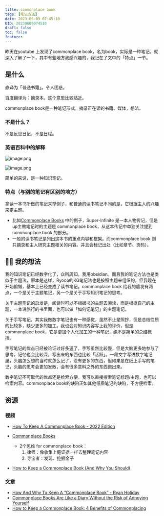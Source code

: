 ```yaml
---
title: commonplace book
tags: [笔记方法]
date: 2023-06-09 07:45:10
UID: 20230609074510
draft: false
toc: false
feature: 
---
```


昨天在youtube 上发现了commonplace book，名为book，实际是一种笔记。就深入了解了一下，其中有些地方我感兴趣的，我记在了文中的「特点」一节。

<!--more-->

## 是什么
直译为「普通书籍」。令人困惑。

百度翻译为：摘录本。这个意思比较贴近。

commonplace book是一种笔记形式，摘录正在读的书籍、媒体，想法。

### 不是什么？
不是反思日记，不是日程。

### 英语百科中的解释
![image.png](https://s2.loli.net/2023/06/08/l8CHUgihd6OxnKz.png)

![image.png](https://s2.loli.net/2023/06/08/y7fqzCZkNEWKts5.png)

简单的来说，是一种知识笔记。


### 特点（与别的笔记有区别的地方）
拿读一本书所做的笔记来举例子，和普通的读书笔记不同的是，它根据主人的兴趣来定主题。
- 比如[Commonplace Books](https://www.youtube.com/watch?v=clq8WsovZF4) 中的例子，Super-Infinite 是一本人物传记，但是up主做笔记时的主题是 commonplace book，从这本传记中单独关注提到commonplace book 的部分。
- 一般的读书笔记是列出这本书的重点内容和框架。而commonplace book 则只摘录和主人研究主题相关的内容。并且会标记出处（比如章节、页码）。

## ✍🏻 我的想法

我的知识笔记已经数字化了，众所周知，我用obsidian。而且我的笔记方法也是类似于主题法，原本是这样，Ryooo的KG笔记法也是按照主题来组织的，但我现在开始偷懒，基本上已经变成了读书笔记。commonplace book 给我的启发有两点，一个是关于主题笔记，另一个是关于手写知识笔记的思考。

关于主题笔记的启发是，阅读时可以不根据书的主题去阅读，而是根据自己的主题，一本讲旅行的书里面，也可以做「如何记笔记」的主题笔记。

关于手写笔记，其实我做数字笔记也有一种感觉，虽然不止是照抄，但是总结性质的比较多，缺少更多的加工。我也会对知识内容写上我的评价，但是commonplace book，它是更加个人化加工的一种笔记，绝不是简单的总结概括。

手写笔记的优点已经被论证过好多遍了，手写虽然比较慢，但是大脑更多地参与了思考，记忆也会比较深，写出来的东西也比较「活跃」。一段文字写进数字笔记里，头脑怎么想的当时就怎么记了，没有更多的东西，但如果是在纸上手写的笔记，头脑的思考会更加发散，会有很多意料之外的东西跑出来。

数字笔记不可取代的优点还是检索方便。我可以直接搜索笔记标题/主题，也可以检索内容。commonplace book的缺陷正如其他纸质笔记的缺陷，不方便检索。

## 资源

### 视频

- [How To Keep A Commonplace Book - 2022 Edition](https://youtu.be/NPqjgN-pNDw) 

- [Commonplace Books](https://www.youtube.com/watch?v=clq8WsovZF4) 
	- 2个思维 for commonplace book：
		1. 律师：像收集上庭证据一样去整理笔记内容
		2. 寻宝者：发现、挖掘金子

- [How to Keep a Commonplace Book (And Why You Should)](https://www.youtube.com/watch?v=aaHEgPk0tNM) 

### 文章

- [How And Why To Keep A “Commonplace Book” - Ryan Holiday](https://ryanholiday.net/how-and-why-to-keep-a-commonplace-book/) 
- [Commonplace Books Are Like a Diary Without the Risk of Annoying Yourself](https://www.nytimes.com/2022/03/22/magazine/commonplace-books-recommendation.html) 
- [How to Keep a Commonplace Book: 4 Benefits of Commonplacing](https://www.masterclass.com/articles/how-to-keep-a-commonplace-book) 